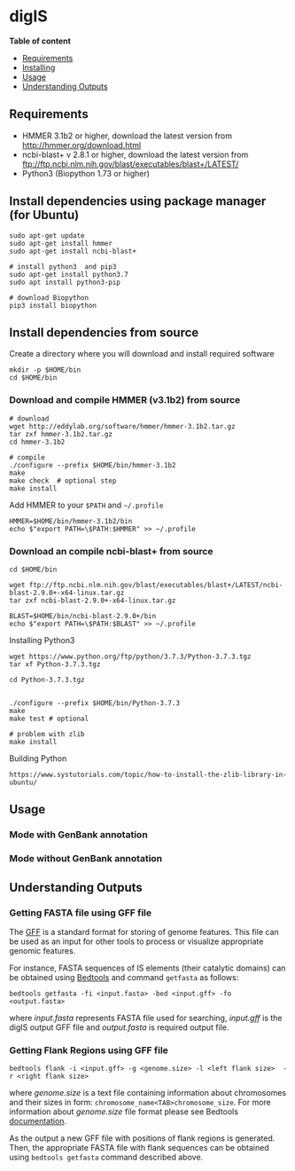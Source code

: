 # digIS


**Table of content**
<!---toc start-->

  * [Requirements](#requirements)
  * [Installing](#installing)
  * [Usage](#usage)
  * [Understanding Outputs](#understanding-outputs)

<!---toc end-->

## Requirements
- HMMER 3.1b2 or higher, download the latest version from http://hmmer.org/download.html
- ncbi-blast+ v 2.8.1 or higher, download the latest version from ftp://ftp.ncbi.nlm.nih.gov/blast/executables/blast+/LATEST/
- Python3 (Biopython 1.73 or higher)

## Install dependencies using package manager (for Ubuntu)
```
sudo apt-get update
sudo apt-get install hmmer
sudo apt-get install ncbi-blast+

# install python3  and pip3
sudo apt-get install python3.7
sudo apt install python3-pip

# download Biopython
pip3 install biopython
```

## Install dependencies from source

Create a directory where you will download and install required software
```
mkdir -p $HOME/bin
cd $HOME/bin
```

### Download and compile HMMER (v3.1b2) from source

```
# download
wget http://eddylab.org/software/hmmer/hmmer-3.1b2.tar.gz
tar zxf hmmer-3.1b2.tar.gz
cd hmmer-3.1b2

# compile
./configure --prefix $HOME/bin/hmmer-3.1b2
make
make check  # optional step
make install
```

Add HMMER to your ```$PATH``` and ```~/.profile```

```
HMMER=$HOME/bin/hmmer-3.1b2/bin
echo $"export PATH=\$PATH:$HMMER" >> ~/.profile
```

### Download an compile ncbi-blast+ from source

```
cd $HOME/bin

wget ftp://ftp.ncbi.nlm.nih.gov/blast/executables/blast+/LATEST/ncbi-blast-2.9.0+-x64-linux.tar.gz
tar zxf ncbi-blast-2.9.0+-x64-linux.tar.gz

BLAST=$HOME/bin/ncbi-blast-2.9.0+/bin
echo $"export PATH=\$PATH:$BLAST" >> ~/.profile
```

Installing Python3

```
wget https://www.python.org/ftp/python/3.7.3/Python-3.7.3.tgz
tar xf Python-3.7.3.tgz

cd Python-3.7.3.tgz


./configure --prefix $HOME/bin/Python-3.7.3
make
make test # optional

# problem with zlib
make install
```

Building Python

```
https://www.systutorials.com/topic/how-to-install-the-zlib-library-in-ubuntu/
```


## Usage

### Mode with GenBank annotation

### Mode without GenBank annotation

## Understanding Outputs

### Getting FASTA file using GFF file

The [GFF](http://gmod.org/wiki/GFF3) is a standard format for storing of genome features. This file can be used as an input for other tools to process or visualize appropriate genomic features. 

For instance, FASTA sequences of IS elements (their catalytic domains) can be obtained using [Bedtools](https://bedtools.readthedocs.io/en/latest/) and command `getfasta` as follows:     

```
bedtools getfasta -fi <input.fasta> -bed <input.gff> -fo <output.fasta>
```
where _input.fasta_ represents FASTA file used for searching, _input.gff_ is the digIS output GFF file and _output.fasta_ is required output file. 

### Getting Flank Regions using GFF file

```
bedtools flank -i <input.gff> -g <genome.size> -l <left flank size>  -r <right flank size> 
```
where _genome.size_ is a text file containing information about chromosomes and their sizes in form: `chromosome_name<TAB>chromosome_size`. For more information about _genome.size_ file format please see Bedtools [documentation](https://bedtools.readthedocs.io/en/latest/).

As the output a new GFF file with positions of flank regions is generated. Then, the appropriate FASTA file with flank sequences can be obtained using `bedtools getfasta` command described above. 
